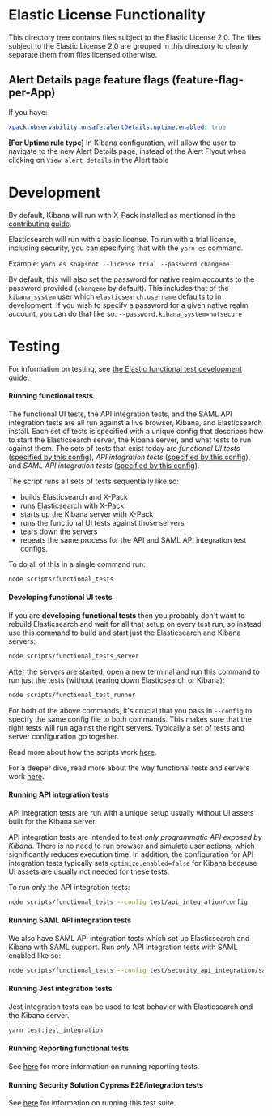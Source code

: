 # Elastic License Functionality

This directory tree contains files subject to the Elastic License 2.0.
The files subject to the Elastic License 2.0 are grouped in this directory to clearly separate them from files licensed otherwise.

## Alert Details page feature flags (feature-flag-per-App)

If you have:

```yaml
xpack.observability.unsafe.alertDetails.uptime.enabled: true
```

**[For Uptime rule type]** In Kibana configuration, will allow the user to navigate to the new Alert Details page, instead of the Alert Flyout when clicking on `View alert details` in the Alert table

# Development

By default, Kibana will run with X-Pack installed as mentioned in the [contributing guide](../CONTRIBUTING.md).

Elasticsearch will run with a basic license. To run with a trial license, including security, you can specifying that with the `yarn es` command.

Example: `yarn es snapshot --license trial --password changeme`

By default, this will also set the password for native realm accounts to the password provided (`changeme` by default). This includes that of the `kibana_system` user which `elasticsearch.username` defaults to in development. If you wish to specify a password for a given native realm account, you can do that like so: `--password.kibana_system=notsecure`

# Testing

For information on testing, see [the Elastic functional test development guide](https://www.elastic.co/guide/en/kibana/current/development-tests.html).

#### Running functional tests

The functional UI tests, the API integration tests, and the SAML API integration tests are all run against a live browser, Kibana, and Elasticsearch install. Each set of tests is specified with a unique config that describes how to start the Elasticsearch server, the Kibana server, and what tests to run against them. The sets of tests that exist today are _functional UI tests_ ([specified by this config](test/functional/config.base.js)), _API integration tests_ ([specified by this config](test/api_integration/config.ts)), and _SAML API integration tests_ ([specified by this config](test/security_api_integration/saml.config.ts)).

The script runs all sets of tests sequentially like so:

- builds Elasticsearch and X-Pack
- runs Elasticsearch with X-Pack
- starts up the Kibana server with X-Pack
- runs the functional UI tests against those servers
- tears down the servers
- repeats the same process for the API and SAML API integration test configs.

To do all of this in a single command run:

```sh
node scripts/functional_tests
```

#### Developing functional UI tests

If you are **developing functional tests** then you probably don't want to rebuild Elasticsearch and wait for all that setup on every test run, so instead use this command to build and start just the Elasticsearch and Kibana servers:

```sh
node scripts/functional_tests_server
```

After the servers are started, open a new terminal and run this command to run just the tests (without tearing down Elasticsearch or Kibana):

```sh
node scripts/functional_test_runner
```

For both of the above commands, it's crucial that you pass in `--config` to specify the same config file to both commands. This makes sure that the right tests will run against the right servers. Typically a set of tests and server configuration go together.

Read more about how the scripts work [here](../scripts/README.md).

For a deeper dive, read more about the way functional tests and servers work [here](../packages/kbn-test/README.md).

#### Running API integration tests

API integration tests are run with a unique setup usually without UI assets built for the Kibana server.

API integration tests are intended to test _only programmatic API exposed by Kibana_. There is no need to run browser and simulate user actions, which significantly reduces execution time. In addition, the configuration for API integration tests typically sets `optimize.enabled=false` for Kibana because UI assets are usually not needed for these tests.

To run _only_ the API integration tests:

```sh
node scripts/functional_tests --config test/api_integration/config
```

#### Running SAML API integration tests

We also have SAML API integration tests which set up Elasticsearch and Kibana with SAML support. Run _only_ API integration tests with SAML enabled like so:

```sh
node scripts/functional_tests --config test/security_api_integration/saml.config
```

#### Running Jest integration tests

Jest integration tests can be used to test behavior with Elasticsearch and the Kibana server.

```sh
yarn test:jest_integration
```

#### Running Reporting functional tests

See [here](./test/functional/apps/dashboard/reporting/README.md) for more information on running reporting tests.

#### Running Security Solution Cypress E2E/integration tests

See [here](./solutions/security/plugins/security_solution/cypress/README.md) for information on running this test suite.
